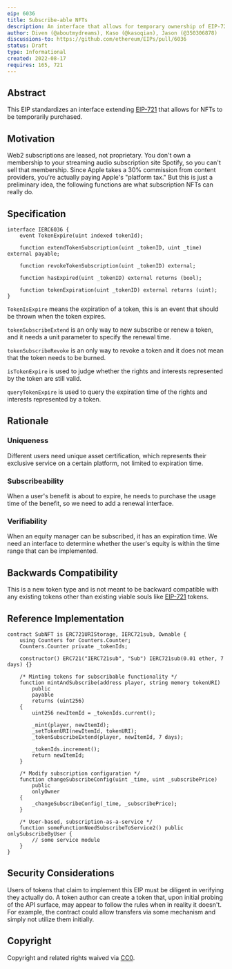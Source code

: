 ```yaml
---
eip: 6036
title: Subscribe-able NFTs
description: An interface that allows for temporary ownership of EIP-721 NFTs
author: Diven (@aboutmydreams), Kaso (@kasoqian), Jason (@350306878)
discussions-to: https://github.com/ethereum/EIPs/pull/6036
status: Draft
type: Informational
created: 2022-08-17
requires: 165, 721
---
```


## Abstract

This EIP standardizes an interface extending [EIP-721](./eip-721.md) that allows for NFTs to be temporarily purchased.

## Motivation

Web2 subscriptions are leased, not proprietary. You don't own a membership to your streaming audio subscription site Spotify, so you can't sell that membership. Since Apple takes a 30% commission from content providers, you're actually paying Apple's "platform tax." But this is just a preliminary idea, the following functions are what subscription NFTs can really do.


## Specification

```solidity
interface IERC6036 {
    event TokenExpire(uint indexed tokenId);

    function extendTokenSubscription(uint _tokenID, uint _time) external payable;

    function revokeTokenSubscription(uint _tokenID) external;

    function hasExpired(uint _tokenID) external returns (bool);

    function tokenExpiration(uint _tokenID) external returns (uint);
} 
```

`TokenIsExpire` means the expiration of a token, this is an event that should be thrown when the token expires.

`tokenSubscribeExtend` is an only way to new subscribe or renew a token, and it needs a unit parameter to specify the renewal time.

`tokenSubscribeRevoke` is an only way to revoke a token and it does not mean that the token needs to be burned.

`isTokenExpire` is used to judge whether the rights and interests represented by the token are still valid.

`queryTokenExpire` is used to query the expiration time of the rights and interests represented by a token.


## Rationale

### Uniqueness

  Different users need unique asset certification, which represents their exclusive service on a certain platform, not limited to expiration time.
  
  
### Subscribeability

  When a user's benefit is about to expire, he needs to purchase the usage time of the benefit, so we need to add a renewal interface.
  

### Verifiability
  
  When an equity manager can be subscribed, it has an expiration time. We need an interface to determine whether the user's equity is within the time range that can be implemented.

## Backwards Compatibility

This is a new token type and is not meant to be backward compatible with any existing tokens other than existing viable souls like [EIP-721](./eip-721.md) tokens.


## Reference Implementation

```solidity
contract SubNFT is ERC721URIStorage, IERC721sub, Ownable {
    using Counters for Counters.Counter;
    Counters.Counter private _tokenIds;

    constructor() ERC721("IERC721sub", "Sub") IERC721sub(0.01 ether, 7 days) {}

    /* Minting tokens for subscribable functionality */
    function mintAndSubscribe(address player, string memory tokenURI)
        public
        payable
        returns (uint256)
    {
        uint256 newItemId = _tokenIds.current();

        _mint(player, newItemId);
        _setTokenURI(newItemId, tokenURI);
        _tokenSubscribeExtend(player, newItemId, 7 days);

        _tokenIds.increment();
        return newItemId;
    }

    /* Modify subscription configuration */
    function changeSubscribeConfig(uint _time, uint _subscribePrice)
        public
        onlyOwner
    {
        _changeSubscribeConfig(_time, _subscribePrice);
    }

    /* User-based, subscription-as-a-service */
    function someFunctionNeedSubscribeToService2() public onlySubscribeByUser {
        // some service module
    }
}
```

## Security Considerations

Users of tokens that claim to implement this EIP must be diligent in verifying they actually do. A token author can create a token that, upon initial probing of the API surface, may appear to follow the rules when in reality it doesn't. For example, the contract could allow transfers via some mechanism and simply not utilize them initially.

## Copyright

Copyright and related rights waived via [CC0](../LICENSE.md).
